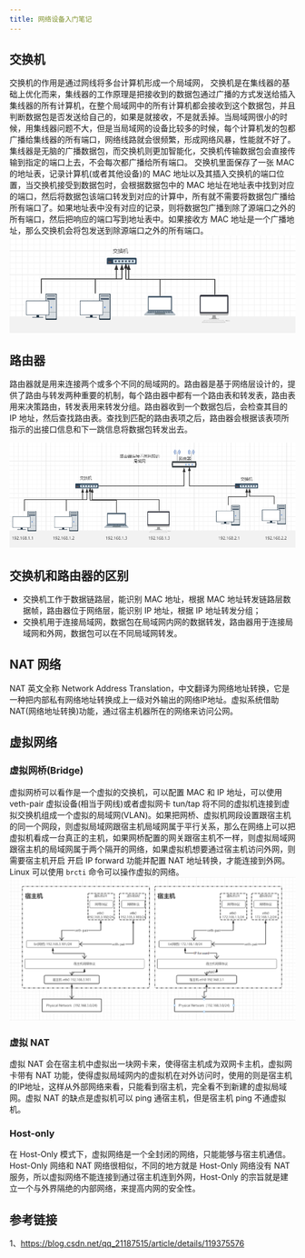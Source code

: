 ```yaml
---
title: 网络设备入门笔记
---
```

## 交换机
交换机的作用是通过网线将多台计算机形成一个局域网， 交换机是在集线器的基础上优化而来，集线器的工作原理是把接收到的数据包通过广播的方式发送给插入集线器的所有计算机，在整个局域网中的所有计算机都会接收到这个数据包，并且判断数据包是否发送给自己的，如果是就接收，不是就丢掉。当局域网很小的时候，用集线器问题不大，但是当局域网的设备比较多的时候，每个计算机发的包都广播给集线器的所有端口，网络线路就会很频繁，形成网络风暴，性能就不好了。集线器是无脑的广播数据包，而交换机则更加智能化，交换机传输数据包会直接传输到指定的端口上去，不会每次都广播给所有端口。
交换机里面保存了一张 MAC 的地址表，记录计算机(或者其他设备)的 MAC 地址以及其插入交换机的端口位置，当交换机接受到数据包时，会根据数据包中的 MAC 地址在地址表中找到对应的端口，然后将数据包该端口转发到对应的计算中，所有就不需要将数据包广播给所有端口了。如果地址表中没有对应的记录，则将数据包广播到除了源端口之外的所有端口，然后把响应的端口写到地址表中。如果接收方 MAC 地址是一个广播地址，那么交换机会将包发送到除源端口之外的所有端口。
![网络-交换机](/images/网络-交换机.png)

## 路由器
路由器就是用来连接两个或多个不同的局域网的。路由器是基于网络层设计的，提供了路由与转发两种重要的机制，每个路由器中都有一个路由表和转发表，路由表用来决策路由，转发表用来转发分组。路由器收到一个数据包后，会检查其目的 IP 地址，然后查找路由表。查找到匹配的路由表项之后，路由器会根据该表项所指示的出接口信息和下一跳信息将数据包转发出去。


![网络-路由器](/images/网络-路由器.png)

## 交换机和路由器的区别
* 交换机工作于数据链路层，能识别 MAC 地址，根据 MAC 地址转发链路层数据帧，路由器位于网络层，能识别 IP 地址，根据 IP 地址转发分组；
* 交换机用于连接局域网，数据包在局域网内网的数据转发，路由器用于连接局域网和外网，数据包可以在不同局域网转发。

## NAT 网络
NAT 英文全称 Network Address Translation，中文翻译为网络地址转换，它是一种把内部私有网络地址转换成上一级对外输出的网络IP地址。虚拟系统借助 NAT(网络地址转换)功能，通过宿主机器所在的网络来访问公网。

## 虚拟网络
### 虚拟网桥(Bridge)
虚拟网桥可以看作是一个虚拟的交换机，可以配置 MAC 和 IP 地址，可以使用 veth-pair 虚拟设备(相当于网线)或者虚拟网卡 tun/tap 将不同的虚拟机连接到虚拟交换机组成一个虚拟的局域网(VLAN)。如果把网桥、虚拟机网段设置跟宿主机的同一个网段，则虚拟局域网跟宿主机局域网属于平行关系，那么在网络上可以把虚拟机看成一台真正的主机，如果网桥配置的网关跟宿主机不一样，则虚拟局域网跟宿主机的局域网属于两个隔开的网络，如果虚拟机想要通过宿主机访问外网，则需要宿主机开启 开启 IP forward 功能并配置 NAT 地址转换，才能连接到外网。Linux 可以使用 `brcti` 命令可以操作虚拟的网络。
![虚拟网桥](/images/虚拟网桥.png)

### 虚拟 NAT 
虚拟 NAT 会在宿主机中虚拟出一块网卡来，使得宿主机成为双网卡主机，虚拟网卡带有 NAT 功能，使得虚拟局域网内的虚拟机在对外访问时，使用的则是宿主机的IP地址，这样从外部网络来看，只能看到宿主机，完全看不到新建的虚拟局域网。虚拟 NAT 的缺点是虚拟机可以 ping 通宿主机，但是宿主机 ping 不通虚拟机。

### Host-only
在 Host-Only 模式下，虚拟网络是一个全封闭的网络，只能能够与宿主机通信。 Host-Only 网络和 NAT 网络很相似，不同的地方就是 Host-Only 网络没有 NAT 服务，所以虚拟网络不能连接到通过宿主机连到外网，Host-Only 的宗旨就是建立一个与外界隔绝的内部网络，来提高内网的安全性。


## 参考链接
1、https://blog.csdn.net/qq_21187515/article/details/119375576